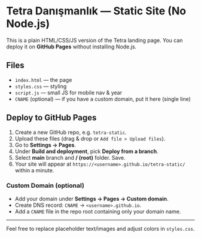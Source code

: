 # Tetra Danışmanlık — Static Site (No Node.js)

This is a plain HTML/CSS/JS version of the Tetra landing page. You can deploy it on **GitHub Pages** without installing Node.js.

## Files
- `index.html` — the page
- `styles.css` — styling
- `script.js` — small JS for mobile nav & year
- `CNAME` (optional) — if you have a custom domain, put it here (single line)

## Deploy to GitHub Pages
1. Create a new GitHub repo, e.g. `tetra-static`.
2. Upload these files (drag & drop or `Add file > Upload files`).
3. Go to **Settings → Pages**.
4. Under **Build and deployment**, pick **Deploy from a branch**.
5. Select **main** branch and **/ (root)** folder. Save.
6. Your site will appear at `https://<username>.github.io/tetra-static/` within a minute.

### Custom Domain (optional)
- Add your domain under **Settings → Pages → Custom domain**.
- Create DNS record: `CNAME` → `<username>.github.io`.
- Add a `CNAME` file in the repo root containing only your domain name.

---

Feel free to replace placeholder text/images and adjust colors in `styles.css`.

